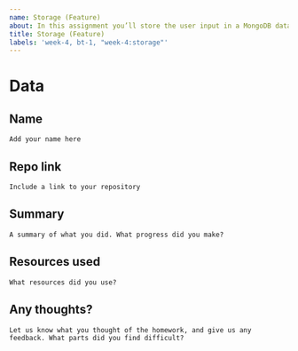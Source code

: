 ```yaml
---
name: Storage (Feature)
about: In this assignment you’ll store the user input in a MongoDB database.
title: Storage (Feature)
labels: 'week-4, bt-1, "week-4:storage"'
---
```


# Data

## Name
`Add your name here`

## Repo link
`Include a link to your repository`

## Summary
`A summary of what you did. What progress did you make?`

## Resources used
`What resources did you use?`

## Any thoughts?
`Let us know what you thought of the homework, and give us any feedback. What parts did you find difficult?`

